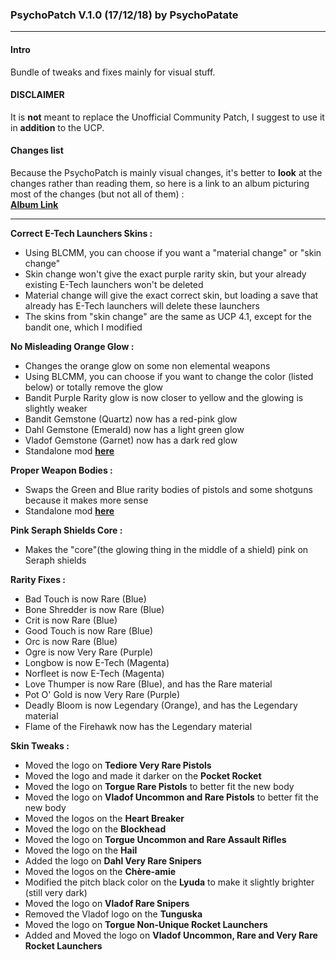 ### PsychoPatch V.1.0 (17/12/18) by PsychoPatate
---

#### Intro
Bundle of tweaks and fixes mainly for visual stuff.

#### DISCLAIMER
It is **not** meant to replace the Unofficial Community Patch, I suggest to use it in **addition** to the UCP.

#### Changes list
Because the PsychoPatch is mainly visual changes, it's better to **look** at the changes rather than reading them, so here is a link to an album picturing most of the changes (but not all of them) :  
**[Album Link](https://imgur.com/a/9gKnPiv)**

---
**Correct E-Tech Launchers Skins :**
- Using BLCMM, you can choose if you want a "material change" or "skin change"
- Skin change won't give the exact purple rarity skin, but your already existing E-Tech launchers won't be deleted
- Material change will give the exact correct skin, but loading a save that already has E-Tech launchers will delete these launchers
- The skins from "skin change" are the same as UCP 4.1, except for the bandit one, which I modified

**No Misleading Orange Glow :**
- Changes the orange glow on some non elemental weapons
- Using BLCMM, you can choose if you want to change the color (listed below) or totally remove the glow
- Bandit Purple Rarity glow is now closer to yellow and the glowing is slightly weaker
- Bandit Gemstone (Quartz) now has a red-pink glow
- Dahl Gemstone (Emerald) now has a light green glow
- Vladof Gemstone (Garnet) now has a dark red glow
- Standalone mod **[here]()**

**Proper Weapon Bodies :**
- Swaps the Green and Blue rarity bodies of pistols and some shotguns because it makes more sense
- Standalone mod **[here](https://github.com/BLCM/BLCMods/tree/master/Borderlands%202%20mods/PsychoPatate/Proper%20Weapon%20Bodies)**

**Pink Seraph Shields Core :**
- Makes the "core"(the glowing thing in the middle of a shield) pink on Seraph shields

**Rarity Fixes :**
- Bad Touch is now Rare (Blue)
- Bone Shredder is now Rare (Blue)
- Crit is now Rare (Blue)
- Good Touch is now Rare (Blue)
- Orc is now Rare (Blue)
- Ogre is now Very Rare (Purple)
- Longbow is now E-Tech (Magenta)
- Norfleet is now E-Tech (Magenta)
- Love Thumper is now Rare (Blue), and has the Rare material
- Pot O' Gold is now Very Rare (Purple)
- Deadly Bloom is now Legendary (Orange), and has the Legendary material
- Flame of the Firehawk now has the Legendary material

**Skin Tweaks :**
- Moved the logo on **Tediore Very Rare Pistols**
- Moved the logo and made it darker on the **Pocket Rocket**
- Moved the logo on **Torgue Rare Pistols** to better fit the new body
- Moved the logo on **Vladof Uncommon and Rare Pistols** to better fit the new body
- Moved the logos on the **Heart Breaker**
- Moved the logo on the **Blockhead**
- Moved the logo on **Torgue Uncommon and Rare Assault Rifles**
- Moved the logo on the **Hail**
- Added the logo on **Dahl Very Rare Snipers**
- Moved the logos on the **Chère-amie**
- Modified the pitch black color on the **Lyuda** to make it slightly brighter (still very dark)
- Moved the logo on **Vladof Rare Snipers**
- Removed the Vladof logo on the **Tunguska**
- Moved the logo on **Torgue Non-Unique Rocket Launchers**
- Added and Moved the logo on **Vladof Uncommon, Rare and Very Rare Rocket Launchers**
